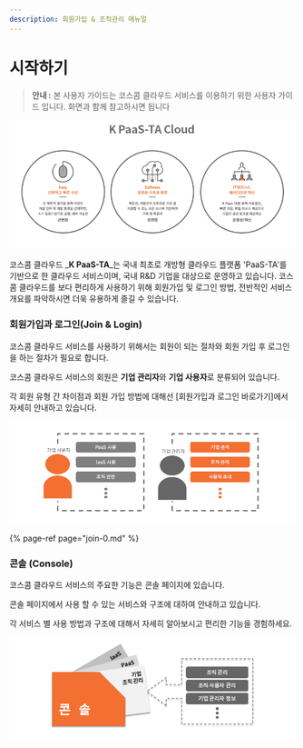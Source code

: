 ```yaml
---
description: 회원가입 & 조직관리 매뉴얼
---
```


# 시작하기

> **안내 :** 본 사용자 가이드는 코스콤 클라우드 서비스를 이용하기 위한 사용자 가이드 입니다. 화면과 함께 참고하시면 됩니다

![](.gitbook/assets/image%20%2859%29.png)

코스콤 클라우드 _**K PaaS-TA**_는 국내 최초로 개방형 클라우드 플랫폼 'PaaS-TA'를 기반으로 한 클라우드 서비스이며, 국내 R&D 기업을 대상으로 운영하고 있습니다. 코스콤 클라우드를 보다 편리하게 사용하기 위해 회원가입 및 로그인 방법, 전반적인 서비스 개요를 파악하시면 더욱 유용하게 즐길 수 있습니다.

### **회원가입과 로그인\(Join & Login\)**

코스콤 클라우드 서비스를 사용하기 위해서는 회원이 되는 절차와 회원 가입 후 로그인을 하는 절차가 필요로 합니다.

코스콤 클라우드 서비스의 회원은 **기업 관리자**와 **기업 사용자**로 분류되어 있습니다.

각 회원 유형 간 차이점과 회원 가입 방법에 대해선 \[회원가입과 로그인 바로가기\]에서 자세히 안내하고 있습니다.

![](.gitbook/assets/image%20%2815%29.png)

{% page-ref page="join-0.md" %}

### **콘솔 \(Console\)**

코스콤 클라우드 서비스의 주요한 기능은 콘솔 페이지에 있습니다.

콘솔 페이지에서 사용 할 수 있는 서비스와 구조에 대하여 안내하고 있습니다.

각 서비스 별 사용 방법과 구조에 대해서 자세히 알아보시고 편리한 기능을 경험하세요.

![](.gitbook/assets/image%20%2844%29.png)

